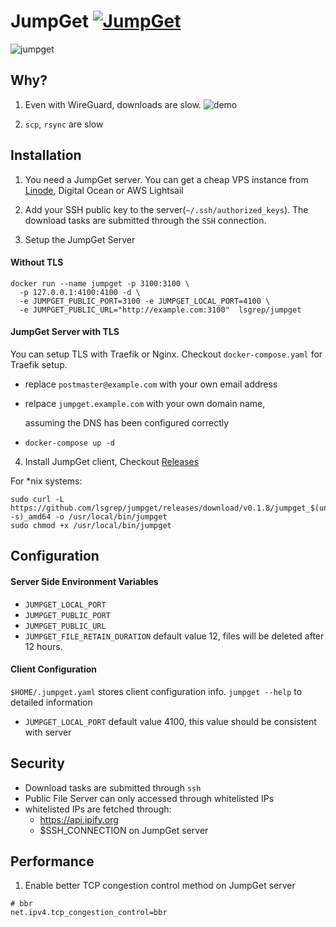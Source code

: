 # JumpGet [![JumpGet](https://circleci.com/gh/lsgrep/jumpget.svg?style=svg)](https://circleci.com/gh/lsgrep/jumpget)

![jumpget](https://raw.githubusercontent.com/lsgrep/jumpget/master/assets/jumpget.png)

## Why?

1. Even with WireGuard, downloads are slow.
   ![demo](https://raw.githubusercontent.com/lsgrep/jumpget/master/assets/lulu.png)

2. `scp`, `rsync` are slow

## Installation

1. You need a JumpGet server. You can get a cheap VPS instance from [Linode](https://www.linode.com/?r=ceabf8f0da919a9253a7c5a8757366ad7bbfc30f), Digital Ocean or AWS Lightsail

2. Add your SSH public key to the server(`~/.ssh/authorized_keys`). The download tasks are submitted through the `SSH`
   connection.
3. Setup the JumpGet Server

#### Without TLS

```
docker run --name jumpget -p 3100:3100 \
  -p 127.0.0.1:4100:4100 -d \
  -e JUMPGET_PUBLIC_PORT=3100 -e JUMPGET_LOCAL_PORT=4100 \
  -e JUMPGET_PUBLIC_URL="http://example.com:3100"  lsgrep/jumpget

```

#### JumpGet Server with TLS

You can setup TLS with Traefik or Nginx. Checkout `docker-compose.yaml` for Traefik setup.

- replace `postmaster@example.com` with your own email address
- relpace `jumpget.example.com` with your own domain name,

  assuming the DNS has been configured correctly

- `docker-compose up -d`

4. Install JumpGet client, Checkout [Releases](https://github.com/lsgrep/jumpget/releases)

For *nix systems:

```
sudo curl -L https://github.com/lsgrep/jumpget/releases/download/v0.1.8/jumpget_$(uname -s)_amd64 -o /usr/local/bin/jumpget
sudo chmod +x /usr/local/bin/jumpget
```

## Configuration

#### Server Side Environment Variables

- `JUMPGET_LOCAL_PORT`
- `JUMPGET_PUBLIC_PORT`
- `JUMPGET_PUBLIC_URL`
- `JUMPGET_FILE_RETAIN_DURATION` default value 12, files will be deleted after 12 hours.

#### Client Configuration

`$HOME/.jumpget.yaml` stores client configuration info. `jumpget --help` to detailed information

- `JUMPGET_LOCAL_PORT` default value 4100, this value should be consistent with server

## Security

- Download tasks are submitted through `ssh`
- Public File Server can only accessed through whitelisted IPs
- whitelisted IPs are fetched through:
    - https://api.ipify.org
    - $SSH_CONNECTION on JumpGet server

## Performance

1. Enable better TCP congestion control method on JumpGet server

```
# bbr
net.ipv4.tcp_congestion_control=bbr
```

